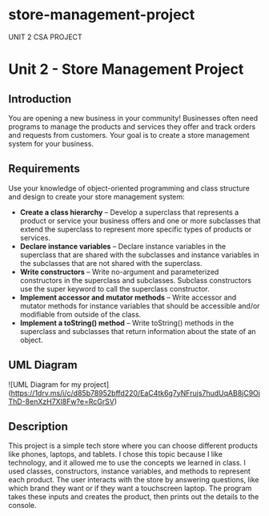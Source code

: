 # store-management-project
UNIT 2 CSA PROJECT
# Unit 2 - Store Management Project

## Introduction

You are opening a new business in your community! Businesses often need programs to manage the products and services they offer and track orders and requests from customers. Your goal is to create a store management system for your business.

## Requirements

Use your knowledge of object-oriented programming and class structure and design to create your store management system:
- **Create a class hierarchy** – Develop a superclass that represents a product or service your business offers and one or more subclasses that extend the superclass to represent more specific types of products or services.
- **Declare instance variables** – Declare instance variables in the superclass that are shared with the subclasses and instance variables in the subclasses that are not shared with the superclass.
- **Write constructors** – Write no-argument and parameterized constructors in the superclass and subclasses. Subclass constructors use the super keyword to call the superclass constructor.
- **Implement accessor and mutator methods** – Write accessor and mutator methods for instance variables that should be accessible and/or modifiable from outside of the class.
- **Implement a toString() method** – Write toString() methods in the superclass and subclasses that return information about the state of an object.

## UML Diagram

![UML Diagram for my project]
(https://1drv.ms/i/c/d85b78952bffd220/EaC4tk6g7yNFrujs7hudUqAB8jC9OiThD-8enXzH7Xl8Fw?e=RcGrSV)

## Description

This project is a simple tech store where you can choose different products like phones, laptops, and tablets. I chose this topic because I like technology, and it allowed me to use the concepts we learned in class. I used classes, constructors, instance variables, and methods to represent each product. The user interacts with the store by answering questions, like which brand they want or if they want a touchscreen laptop. The program takes these inputs and creates the product, then prints out the details to the console.